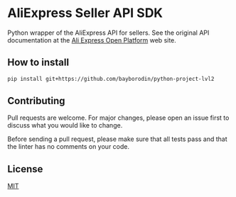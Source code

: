# AliExpress Seller API SDK

Python wrapper of the AliExpress API for sellers.
See the original API documentation at the [Ali Express Open Platform](https://developers.aliexpress.com/en/doc.htm) web site.

## How to install
```sh
pip install git+https://github.com/bayborodin/python-project-lvl2
```

## Contributing
Pull requests are welcome. For major changes, please open an issue first to discuss what you would like to change.

Before sending a pull request, please make sure that all tests pass and that the linter has no comments on your code.

## License
[MIT](https://choosealicense.com/licenses/mit/)
